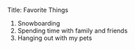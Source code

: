 Title: Favorite Things
1. Snowboarding
2. Spending time with family and friends
3. Hanging out with my pets
